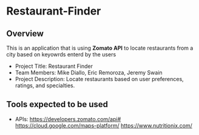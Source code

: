 # Restaurant-Finder
## Overview
This is an application that is using **Zomato API** to locate restaurants from a city based on keyowrds enterd by the users
* Project Title: Restaurant Finder
* Team Members: Mike Diallo, Eric Remoroza, Jeremy Swain
* Project Description: Locate restaurants based on user preferences, ratings, and specialties.
## Tools expected to be used
* APIs:
    https://developers.zomato.com/api#
    https://cloud.google.com/maps-platform/
    https://www.nutritionix.com/
